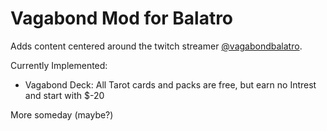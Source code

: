 # Vagabond Mod for Balatro

Adds content centered around the twitch streamer [@vagabondbalatro](https://www.twitch.tv/vagabondbalatro).

Currently Implemented:
- Vagabond Deck: All Tarot cards and packs are free, but earn no Intrest and start with $-20

More someday (maybe?)